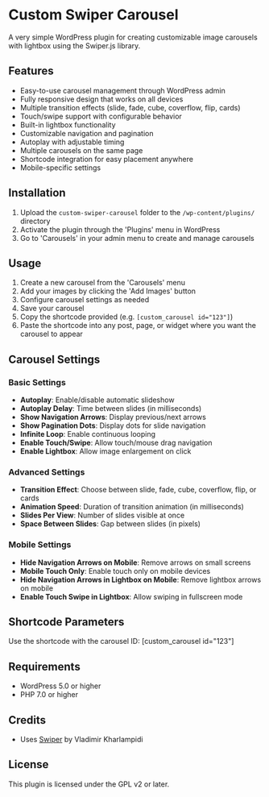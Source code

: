 # Custom Swiper Carousel
A very simple WordPress plugin for creating customizable image carousels with lightbox using the Swiper.js library.

## Features

- Easy-to-use carousel management through WordPress admin
- Fully responsive design that works on all devices
- Multiple transition effects (slide, fade, cube, coverflow, flip, cards)
- Touch/swipe support with configurable behavior
- Built-in lightbox functionality
- Customizable navigation and pagination
- Autoplay with adjustable timing
- Multiple carousels on the same page
- Shortcode integration for easy placement anywhere
- Mobile-specific settings

## Installation

1. Upload the `custom-swiper-carousel` folder to the `/wp-content/plugins/` directory
2. Activate the plugin through the 'Plugins' menu in WordPress
3. Go to 'Carousels' in your admin menu to create and manage carousels

## Usage

1. Create a new carousel from the 'Carousels' menu
2. Add your images by clicking the 'Add Images' button
3. Configure carousel settings as needed
4. Save your carousel
5. Copy the shortcode provided (e.g. `[custom_carousel id="123"]`)
6. Paste the shortcode into any post, page, or widget where you want the carousel to appear

## Carousel Settings

### Basic Settings
- **Autoplay**: Enable/disable automatic slideshow
- **Autoplay Delay**: Time between slides (in milliseconds)
- **Show Navigation Arrows**: Display previous/next arrows
- **Show Pagination Dots**: Display dots for slide navigation
- **Infinite Loop**: Enable continuous looping
- **Enable Touch/Swipe**: Allow touch/mouse drag navigation
- **Enable Lightbox**: Allow image enlargement on click

### Advanced Settings
- **Transition Effect**: Choose between slide, fade, cube, coverflow, flip, or cards
- **Animation Speed**: Duration of transition animation (in milliseconds)
- **Slides Per View**: Number of slides visible at once
- **Space Between Slides**: Gap between slides (in pixels)

### Mobile Settings
- **Hide Navigation Arrows on Mobile**: Remove arrows on small screens
- **Mobile Touch Only**: Enable touch only on mobile devices
- **Hide Navigation Arrows in Lightbox on Mobile**: Remove lightbox arrows on mobile
- **Enable Touch Swipe in Lightbox**: Allow swiping in fullscreen mode

## Shortcode Parameters

Use the shortcode with the carousel ID:
[custom_carousel id="123"]

## Requirements

- WordPress 5.0 or higher
- PHP 7.0 or higher

## Credits

- Uses [Swiper](https://swiperjs.com/) by Vladimir Kharlampidi

## License

This plugin is licensed under the GPL v2 or later.
